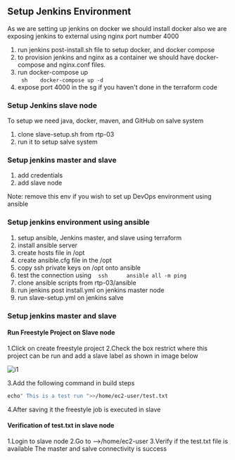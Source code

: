 ## Setup Jenkins Environment

As we are setting up jenkins on docker we should install docker also we are exposing jenkins to external using nginx port number 4000

1. run jenkins post-install.sh file to setup docker, and docker compose
2. to provision jenkins and nginx as a container we should have docker-compose and nginx.conf files.
3. run docker-compose up  
  ```sh
   docker-compose up -d
   ```
4. expose port 4000 in the sg if you haven't done in the terraform code

### Setup Jenkins slave node
To setup we need java, docker, maven, and GitHub on salve system
1. clone slave-setup.sh from rtp-03
2. run it to setup salve system

### Setup jenkins master and slave
1. add credentials
2. add slave node

Note: remove this env if you wish to set up DevOps environment using ansible
### Setup jenkins environment using ansible

1. setup ansible, Jenkins master, and slave using terraform
2. install ansible server
3. create hosts file in /opt
4. create ansible.cfg file in the /opt
5. copy ssh private keys on /opt onto ansible
6. test the connection using
   ```ssh
     ansible all -m ping
  ```
7. clone ansible scripts from rtp-03/ansible
8. run jenkins post install.yml on jenkins master node
9. run slave-setup.yml on jenkins salve

### Setup jenkins master and slave
#### Run Freestyle Project on Slave node
1.Click on create freestyle project
2.Check the box restrict where this project can be run and add a slave label
 as shown in image below
 
 
 ![i1](https://user-images.githubusercontent.com/100523955/212520610-1f6a2ba3-c217-47af-9f05-71c5a8b40d09.png)
 
 
 
 3.Add the following command in build steps
 ```sh
echo" This is a test run ">>/home/ec2-user/test.txt
```
4.After saving it the freestyle job is executed in slave
#### Verification of test.txt in slave node
1.Login to slave node 
2.Go to -->/home/ec2-user
3.Verify if the test.txt file is available
The master and salve connectivity is success
